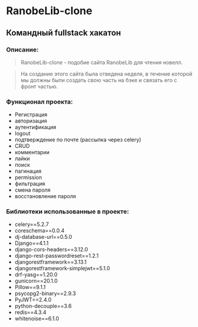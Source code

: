 # RanobeLib-clone
## Командный fullstack хакатон
### Описание:
> RanobeLib-clone - подобие сайта RanobeLib для чтения новелл. 

> На создание этого сайта была отведена неделя, в течение которой мы должны были создать свою часть на бэке и связать его с фронт частью.

### Функционал проекта:
* Регистрация
* авторизация
* аутентификация
* logout 
* подтверждение по почте (рассылка через celery)
* CRUD 
* комментарии                
* лайки
* поиск                        
* пагинация                                          
* permission
* фильтрация
* смена пароля
* восстановление пароля 
### Библиотеки использованные в проекте: 
* celery==5.2.7
* coreschema==0.0.4
* dj-database-url==0.5.0
* Django==4.1.1
* django-cors-headers==3.12.0
* django-rest-passwordreset==1.2.1
* djangorestframework==3.13.1
* djangorestframework-simplejwt==5.1.0
* drf-yasg==1.20.0
* gunicorn==20.1.0
* Pillow==9.1.1
* psycopg2-binary==2.9.3
* PyJWT==2.4.0
* python-decouple==3.6
* redis==4.3.4
* whitenoise==6.1.0


